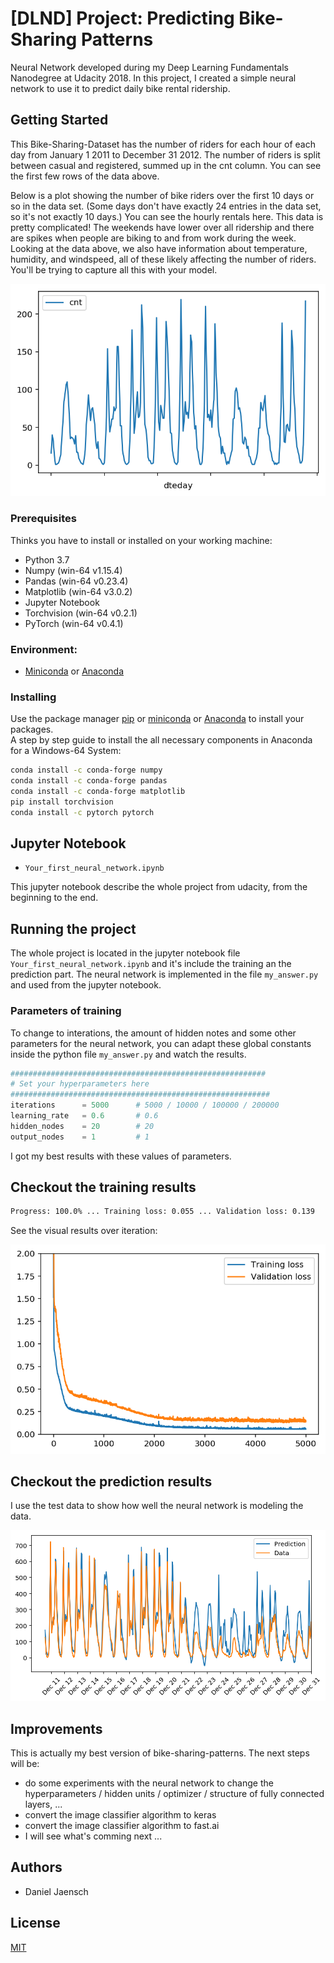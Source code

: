 # [DLND] Project: Predicting Bike-Sharing Patterns

Neural Network developed during my Deep Learning Fundamentals Nanodegree at Udacity 2018.
In this project, I created a simple neural network to use it to predict daily bike rental ridership.

## Getting Started

This Bike-Sharing-Dataset has the number of riders for each hour of each day from January 1 2011 to December 31 2012. The number of riders is split between casual and registered, summed up in the cnt column. You can see the first few rows of the data above.

Below is a plot showing the number of bike riders over the first 10 days or so in the data set. (Some days don't have exactly 24 entries in the data set, so it's not exactly 10 days.) You can see the hourly rentals here. This data is pretty complicated! The weekends have lower over all ridership and there are spikes when people are biking to and from work during the week. Looking at the data above, we also have information about temperature, humidity, and windspeed, all of these likely affecting the number of riders. You'll be trying to capture all this with your model.

![dataset](./assets/dataset.png)

### Prerequisites

Thinks you have to install or installed on your working machine:

* Python 3.7
* Numpy (win-64 v1.15.4)
* Pandas (win-64 v0.23.4)
* Matplotlib (win-64 v3.0.2)
* Jupyter Notebook
* Torchvision (win-64 v0.2.1)
* PyTorch (win-64 v0.4.1)

### Environment:
* [Miniconda](https://conda.io/miniconda.html) or [Anaconda](https://www.anaconda.com/download/)

### Installing

Use the package manager [pip](https://pip.pypa.io/en/stable/) or
[miniconda](https://conda.io/miniconda.html) or [Anaconda](https://www.anaconda.com/download/) to install your packages.  
A step by step guide to install the all necessary components in Anaconda for a Windows-64 System:
```bash
conda install -c conda-forge numpy
conda install -c conda-forge pandas
conda install -c conda-forge matplotlib
pip install torchvision
conda install -c pytorch pytorch
```

## Jupyter Notebook
* `Your_first_neural_network.ipynb`

This jupyter notebook describe the whole project from udacity, from the beginning to the end.

## Running the project

The whole project is located in the jupyter notebook file `Your_first_neural_network.ipynb` and it's include the training an the prediction part. The neural network is implemented in the file `my_answer.py` and used from the jupyter notebook.

### Parameters of training

To change to interations, the amount of hidden notes and some other parameters for the neural network, you can adapt these global constants inside the python file `my_answer.py` and watch the results.

```python
#########################################################
# Set your hyperparameters here
##########################################################
iterations      = 5000      # 5000 / 10000 / 100000 / 200000
learning_rate   = 0.6       # 0.6     
hidden_nodes    = 20        # 20
output_nodes    = 1         # 1
```
I got my best results with these values of parameters.

## Checkout the training results

```bash
Progress: 100.0% ... Training loss: 0.055 ... Validation loss: 0.139
```
See the visual results over iteration:

![training results](./assets/result_training.png)

## Checkout the prediction results

I use the test data to show how well the neural network is modeling the data.

![training results](./assets/result_prediction.png)

## Improvements

This is actually my best version of bike-sharing-patterns.
The next steps will be:
* do some experiments with the neural network to change the hyperparameters / hidden units / optimizer / structure of fully connected layers, ...
* convert the image classifier algorithm to keras
* convert the image classifier algorithm to fast.ai
* I will see what's comming next ...

## Authors

* Daniel Jaensch

## License
[MIT](https://choosealicense.com/licenses/mit/)
